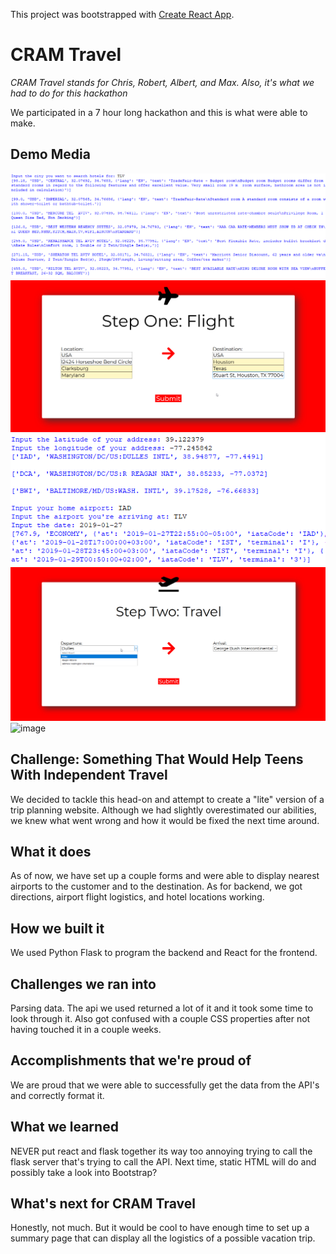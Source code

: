 This project was bootstrapped with [Create React App](https://github.com/facebook/create-react-app).

# CRAM Travel

*CRAM Travel stands for Chris, Robert, Albert, and Max. Also, it's what we had to do for this hackathon*

We participated in a 7 hour long hackathon and this is what were able to make.

## Demo Media
![image](demoIMG/image1.png)
![image](demoIMG/image3.png)
![image](demoIMG/image4.png)
![image](demoIMG/image5.png)
![image](demoIMG/image6.gif)

## Challenge: Something That Would Help Teens With Independent Travel
We decided to tackle this head-on and attempt to create a "lite" version of a trip planning website. Although we had slightly overestimated our abilities, we knew what went wrong and how it would be fixed the next time around.

## What it does
As of now, we have set up a couple forms and were able to display nearest airports to the customer and to the destination. As for backend, we got directions, airport flight logistics, and hotel locations working.

## How we built it
We used Python Flask to program the backend and React for the frontend.

## Challenges we ran into
Parsing data. The api we used returned a lot of it and it took some time to look through it. Also got confused with a couple CSS properties after not having touched it in a couple weeks.

## Accomplishments that we're proud of
We are proud that we were able to successfully get the data from the API's and correctly format it. 

## What we learned
NEVER put react and flask together its way too annoying trying to call the flask server that's trying to call the API. Next time, static HTML will do and possibly take a look into Bootstrap?

## What's next for CRAM Travel
Honestly, not much. But it would be cool to have enough time to set up a summary page that can display all the logistics of a possible vacation trip.
